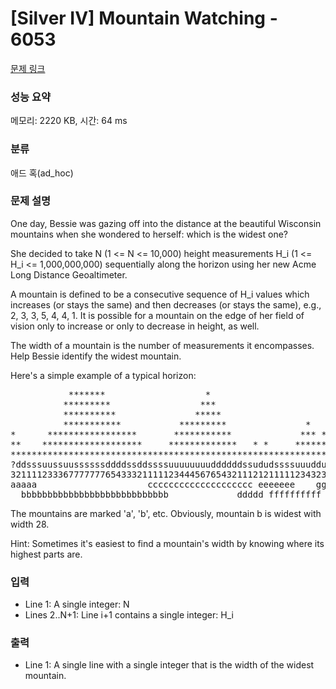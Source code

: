 # [Silver IV] Mountain Watching - 6053 

[문제 링크](https://www.acmicpc.net/problem/6053) 

### 성능 요약

메모리: 2220 KB, 시간: 64 ms

### 분류

애드 혹(ad_hoc)

### 문제 설명

<p>One day, Bessie was gazing off into the distance at the beautiful  Wisconsin mountains when she wondered to herself: which is the widest one?</p>

<p>She decided to take N (1 <= N <= 10,000) height measurements H_i (1 <= H_i <= 1,000,000,000) sequentially along the horizon using her new Acme Long Distance Geoaltimeter. </p>

<p>A mountain is defined to be a consecutive sequence of H_i values which increases (or stays the same) and then decreases (or stays the same), e.g., 2, 3, 3, 5, 4, 4, 1. It is possible for a mountain on the edge of her field of vision only to increase or only to decrease in height, as well.</p>

<p>The width of a mountain is the number of measurements it encompasses. Help Bessie identify the widest mountain.</p>

<p>Here's a simple example of a typical horizon:</p>

<pre>           *******                   *
          *********                 ***
          **********               *****
          ***********           *********               *
*      *****************       ***********             *** *
**    *******************     *************   * *     *******      *
**********************************************************************
?ddsssuussuussssssddddssddssssuuuuuuuuddddddssududssssuuudduddsssssuds
3211112333677777776543332111112344456765432111212111112343232111111211
aaaaa                     cccccccccccccccccccc eeeeeee    ggggggggg
  bbbbbbbbbbbbbbbbbbbbbbbbbbbb             ddddd ffffffffff  hhhhhhhhh</pre>

<p>The mountains are marked 'a', 'b', etc.  Obviously, mountain b is widest with width 28.</p>

<p>Hint: Sometimes it's easiest to find a mountain's width by knowing where its highest parts are.</p>

### 입력 

 <ul>
	<li>Line 1: A single integer: N</li>
	<li>Lines 2..N+1: Line i+1 contains a single integer: H_i</li>
</ul>

<p> </p>

### 출력 

 <ul>
	<li>Line 1: A single line with a single integer that is the width of the widest mountain.</li>
</ul>

<p> </p>

